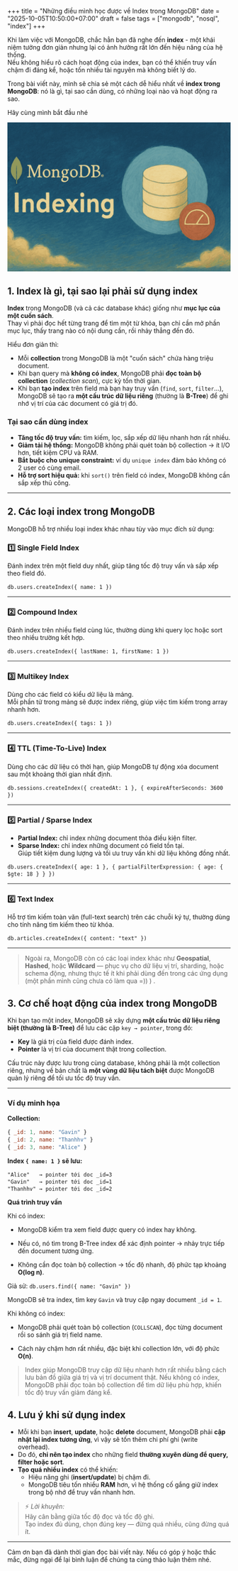 +++
title = "Những điều mình học được về Index trong MongoDB"
date = "2025-10-05T10:50:00+07:00"
draft = false
tags = ["mongodb", "nosql", "index"]
+++

Khi làm việc với MongoDB, chắc hẳn bạn đã nghe đến **index** - một khái niệm tưởng đơn giản nhưng lại có ảnh hưởng rất lớn đến hiệu năng của hệ thống.  
Nếu không hiểu rõ cách hoạt động của index, bạn có thể khiến truy vấn chậm đi đáng kể, hoặc tốn nhiều tài nguyên mà không biết lý do.

Trong bài viết này, mình sẽ chia sẻ một cách dễ hiểu nhất về **index trong MongoDB**: nó là gì, tại sao cần dùng, có những loại nào và hoạt động ra sao.

Hãy cùng mình bắt đầu nhé

![Index trong mongodb](mongodb-index-min.png)

## 1. Index là gì, tại sao lại phải sử dụng index

**Index** trong MongoDB (và cả các database khác) giống như **mục lục của một cuốn sách**.  
Thay vì phải đọc hết từng trang để tìm một từ khóa, bạn chỉ cần mở phần mục lục, thấy trang nào có nội dung cần, rồi nhảy thẳng đến đó.

Hiểu đơn giản thì:

- Mỗi **collection** trong MongoDB là một "cuốn sách" chứa hàng triệu document.
- Khi bạn query mà **không có index**, MongoDB phải **đọc toàn bộ collection** (_collection scan_), cực kỳ tốn thời gian.
- Khi bạn **tạo index** trên field mà bạn hay truy vấn (`find`, `sort`, `filter`…), MongoDB sẽ tạo ra **một cấu trúc dữ liệu riêng** (thường là **B-Tree**) để ghi nhớ vị trí của các document có giá trị đó.

### Tại sao cần dùng index

- **Tăng tốc độ truy vấn:** tìm kiếm, lọc, sắp xếp dữ liệu nhanh hơn rất nhiều.
- **Giảm tải hệ thống:** MongoDB không phải quét toàn bộ collection → ít I/O hơn, tiết kiệm CPU và RAM.
- **Bắt buộc cho unique constraint:** ví dụ `unique index` đảm bảo không có 2 user có cùng email.
- **Hỗ trợ sort hiệu quả:** khi `sort()` trên field có index, MongoDB không cần sắp xếp thủ công.

---

## 2. Các loại index trong MongoDB

MongoDB hỗ trợ nhiều loại index khác nhau tùy vào mục đích sử dụng:

### 1️⃣ Single Field Index

Đánh index trên một field duy nhất, giúp tăng tốc độ truy vấn và sắp xếp theo field đó.

```
db.users.createIndex({ name: 1 })
```

---

### 2️⃣ Compound Index

Đánh index trên nhiều field cùng lúc, thường dùng khi query lọc hoặc sort theo nhiều trường kết hợp.

```
db.users.createIndex({ lastName: 1, firstName: 1 })
```

---

### 3️⃣ Multikey Index

Dùng cho các field có kiểu dữ liệu là mảng.  
Mỗi phần tử trong mảng sẽ được index riêng, giúp việc tìm kiếm trong array nhanh hơn.

```
db.users.createIndex({ tags: 1 })
```

---

### 4️⃣ TTL (Time-To-Live) Index

Dùng cho các dữ liệu có thời hạn, giúp MongoDB tự động xóa document sau một khoảng thời gian nhất định.

```
db.sessions.createIndex({ createdAt: 1 }, { expireAfterSeconds: 3600 })
```

---

### 5️⃣ Partial / Sparse Index

- **Partial Index:** chỉ index những document thỏa điều kiện filter.
- **Sparse Index:** chỉ index những document có field tồn tại.  
  Giúp tiết kiệm dung lượng và tối ưu truy vấn khi dữ liệu không đồng nhất.

```
db.users.createIndex({ age: 1 }, { partialFilterExpression: { age: { $gte: 18 } } })
```

---

### 6️⃣ Text Index

Hỗ trợ tìm kiếm toàn văn (full-text search) trên các chuỗi ký tự, thường dùng cho tính năng tìm kiếm theo từ khóa.

```
db.articles.createIndex({ content: "text" })
```

---

> Ngoài ra, MongoDB còn có các loại index khác như **Geospatial**, **Hashed**, hoặc **Wildcard** — phục vụ cho dữ liệu vị trí, sharding, hoặc schema động, nhưng thực tế ít khi phải dùng đến trong các ứng dụng (một phần mình cũng chưa có làm qua =)) ) .

## 3. Cơ chế hoạt động của index trong MongoDB

Khi bạn tạo một index, MongoDB sẽ xây dựng **một cấu trúc dữ liệu riêng biệt (thường là B-Tree)** để lưu các cặp `key → pointer`, trong đó:

- **Key** là giá trị của field được đánh index.
- **Pointer** là vị trí của document thật trong collection.

Cấu trúc này được lưu trong cùng database, không phải là một collection riêng, nhưng về bản chất là **một vùng dữ liệu tách biệt** được MongoDB quản lý riêng để tối ưu tốc độ truy vấn.

---

### Ví dụ minh họa

**Collection:**

```js
{ _id: 1, name: "Gavin" }
{ _id: 2, name: "Thanhhv" }
{ _id: 3, name: "Alice" }
```

**Index `{ name: 1 }` sẽ lưu:**

```
"Alice"   → pointer tới doc _id=3
"Gavin"   → pointer tới doc _id=1
"Thanhhv" → pointer tới doc _id=2
```

**Quá trình truy vấn**

Khi có index:

- MongoDB kiểm tra xem field được query có index hay không.

- Nếu có, nó tìm trong B-Tree index để xác định pointer → nhảy trực tiếp đến document tương ứng.

- Không cần đọc toàn bộ collection → tốc độ nhanh, độ phức tạp khoảng **O(log n)**.

Giả sử: `db.users.find({ name: "Gavin" })`

MongoDB sẽ tra index, tìm key `Gavin` và truy cập ngay document `_id = 1`.

Khi không có index:

- MongoDB phải quét toàn bộ collection (`COLLSCAN`), đọc từng document rồi so sánh giá trị field name.

- Cách này chậm hơn rất nhiều, đặc biệt khi collection lớn, với độ phức **O(n)**.

> Index giúp MongoDB truy cập dữ liệu nhanh hơn rất nhiều bằng cách lưu bản đồ giữa giá trị và vị trí document thật.
> Nếu không có index, MongoDB phải đọc toàn bộ collection để tìm dữ liệu phù hợp, khiến tốc độ truy vấn giảm đáng kể.

## 4. Lưu ý khi sử dụng index

- Mỗi khi bạn **insert**, **update**, hoặc **delete** document, MongoDB phải **cập nhật lại index tương ứng**, vì vậy sẽ tốn thêm chi phí ghi (write overhead).
- Do đó, **chỉ nên tạo index** cho những field **thường xuyên dùng để query, filter hoặc sort**.
- **Tạo quá nhiều index** có thể khiến:
  - Hiệu năng ghi (**insert/update**) bị chậm đi.
  - MongoDB tiêu tốn nhiều **RAM** hơn, vì hệ thống cố gắng giữ index trong bộ nhớ để truy vấn nhanh hơn.

> ⚡ _Lời khuyên:_  
> Hãy cân bằng giữa tốc độ đọc và tốc độ ghi.  
> Tạo index đủ dùng, chọn đúng key — đừng quá nhiều, cũng đừng quá ít.

---

Cảm ơn bạn đã dành thời gian đọc bài viết này. Nếu có góp ý hoặc thắc mắc, đừng ngại để lại bình luận để chúng ta cùng thảo luận thêm nhé.
